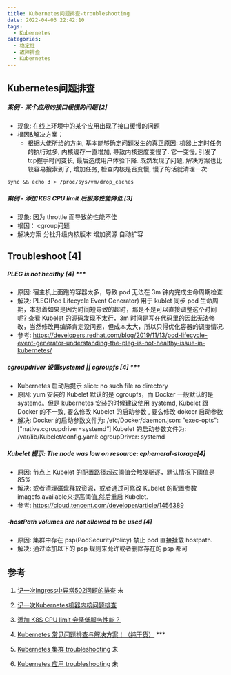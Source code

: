 ```yaml
---
title: Kubernetes问题排查-troubleshooting
date: 2022-04-03 22:42:10
tags:
  - Kubernetes
categories: 
  - 稳定性
  - 故障排查
  - Kubernetes
---
```


<p></p>
<!-- more -->

## Kubernetes问题排查
#####  案例 - 某个应用的接口缓慢的问题  [2]
+ 现象: 
  在线上环境中的某个应用出现了接口缓慢的问题
+ 根因&解决方案：  
   - 根据大佬所给的方向, 基本能够确定问题发生的真正原因: 机器上定时任务的执行过多, 内核缓存一直增加, 导致内核速度变慢了. 它一变慢, 引发了tcp握手时间变长, 最后造成用户体验下降. 既然发现了问题, 解决方案也比较容易搜索到了, 增加任务, 检查内核是否变慢, 慢了的话就清理一次:
``` shell
sync && echo 3 > /proc/sys/vm/drop_caches
```

#####  案例 - 添加 K8S CPU limit 后服务性能降低 [3]
  + 现象: 
    因为 throttle 而导致的性能不佳
  + 根因：
    cgroup问题
  + 解决方案
    分批升级内核版本
    增加资源
    自动扩容

## Troubleshoot [4]
#####   PLEG is not healthy [4] *** 
+ 原因: 宿主机上面跑的容器太多，导致 pod 无法在 3m 钟内完成生命周期检查
+ 解决: PLEG(Pod Lifecycle Event Generator) 用于 kublet 同步 pod 生命周期，本想着如果是因为时间短导致的超时，那是不是可以直接调整这个时间呢? 查看 Kubelet 的源码发现不太行，3m 时间是写在代码里的因此无法修改，当然修改再编译肯定没问题，但成本太大，所以只得优化容器的调度情况.
+ 参考: https://developers.redhat.com/blog/2019/11/13/pod-lifecycle-event-generator-understanding-the-pleg-is-not-healthy-issue-in-kubernetes/

#####  cgroupdriver 设置systemd || cgroupfs  [4] ***
+ Kubernetes 启动后提示 slice: no such file ro directory
+ 原因: yum 安装的 Kubelet 默认的是 cgroupfs，而 Docker 一般默认的是 systemd。但是 kubernetes 安装的时候建议使用 systemd, Kubelet 跟 Docker 的不一致, 要么修改 Kubelet 的启动参数 , 要么修改 dokcer 启动参数
+ 解决:
  Docker 的启动参数文件为: /etc/Docker/daemon.json: "exec-opts": ["native.cgroupdriver=systemd”]
  Kubelet 的启动参数文件为: /var/lib/Kubelet/config.yaml: cgroupDriver: systemd

#####   Kubelet 提示: The node was low on resource: ephemeral-storage[4]
+ 原因: 节点上 Kubelet 的配置路径超过阈值会触发驱逐，默认情况下阈值是 85%
+ 解决: 或者清理磁盘释放资源，或者通过可修改 Kubelet 的配置参数imagefs.available来提高阈值,然后重启 Kubelet.
+ 参考: https://cloud.tencent.com/developer/article/1456389


#####  -hostPath volumes are not allowed to be used [4]
+ 原因: 集群中存在 psp(PodSecurityPolicy) 禁止 pod 直接挂载 hostpath.
+ 解决: 通过添加以下的 psp 规则来允许或者删除存在的 psp 都可


## 参考
1. [记一次Ingress中异常502问题的排查](https://corvo.myseu.cn/2021/03/22/2021-03-22-记一次Ingress中异常502问题的排查/) 未
2. [记一次Kubernetes机器内核问题排查](https://corvo.myseu.cn/2021/03/21/2021-03-21-%E8%AE%B0%E4%B8%80%E6%AC%A1kubernetes%E6%9C%BA%E5%99%A8%E5%86%85%E6%A0%B8%E9%97%AE%E9%A2%98%E7%9A%84%E6%8E%92%E6%9F%A5/)
3. [添加 K8S CPU limit 会降低服务性能？](https://mp.weixin.qq.com/s/cR6MpQu-n1cwMbXmVaXqzQ)


4. [Kubernetes 常见问题排查与解决方案！（纯干货）](https://blog.csdn.net/alex_yangchuansheng/article/details/119224283) ***
100. [Kubernetes 集群 troubleshooting](https://www.chenshaowen.com/blog/kubernetes-cluster-troubleshooting.html) 未
101. [Kubernetes 应用 troubleshooting](https://www.chenshaowen.com/blog/kubernetes-app-troubleshooting.html) 未


